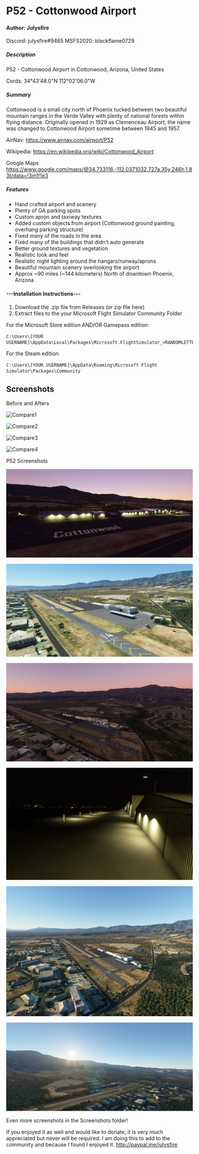# P52 - Cottonwood Airport
#### Author: Julysfire
Discord: julysfire#9465        MSFS2020: blackflame0729

##### Description
P52 - Cottonwood Airport in Cottonwood, Arizona, United States

Cords: 34°43'48.0"N 112°02'06.0"W


##### Summary
Cottonwood is a small city north of Phoenix tucked between two beautiful mountain ranges in the Verde Valley with plenty of national forests within flying distance.  Originally opened in 1929 as Clemenceau Airport, the name was changed to Cottonwood Airport sometime between 1945 and 1957.

AirNav: <https://www.airnav.com/airport/P52>

Wikipedia: <https://en.wikipedia.org/wiki/Cottonwood_Airport>

Google Maps <https://www.google.com/maps/@34.733116,-112.0371032,727a,35y,246h,1.83t/data=!3m1!1e3>

##### Features

- Hand crafted airport and scenery
- Plenty of GA parking spots
- Custom apron and taxiway textures
- Added custom objects from airport (Cottonwood ground painting, overhang parking structure)
- Fixed many of the roads in the area
- Fixed many of the buildings that didn't auto generate
- Better ground textures and vegetation
- Realistic look and feel
- Realistic night lighting around the hangars/runway/aprons
- Beautiful mountain scenery overlooking the airport
- Approx ~90 miles (~144 kilometers) North of downtown Phoenix, Arizona
 
#### ---Installation Instructions---
1. Download the .zip file from Releases (or zip file here)
2. Extract files to the your Microsoft Flight Simulator Community Folder

For the Microsoft Store edition AND/OR Gamepass edition:

	C:\Users\[YOUR USERNAME]\AppData\Local\Packages\Microsoft.FlightSimulator_<RANDOMLETTERS>\LocalCache\Packages\Community
	
For the Steam edition:

	C:\Users\[YOUR USERNAME]\AppData\Roaming\Microsoft Flight Simulator\Packages\Community

## Screenshots

Before and Afters

![Compare1](Screenshots/Compare/Compare1.png)

![Compare2](Screenshots/Compare/Compare2.png)

![Compare3](Screenshots/Compare/Compare3.png)

![Compare4](Screenshots/Compare/Compare4.png)


P52 Screenshots

![Cover](Screenshots/cover.PNG)

![1](Screenshots/1.PNG)

![2](Screenshots/8.PNG)

![3](Screenshots/7.PNG)

![4](Screenshots/10.PNG)

![5](Screenshots/11.PNG)

Even more screenshots in the Screenshots folder!
   
If you enjoyed it as well and would like to donate, it is very much appreciated but never will be required.  I am doing this to add to the community and because I found I enjoyed it.
http://paypal.me/julysfire